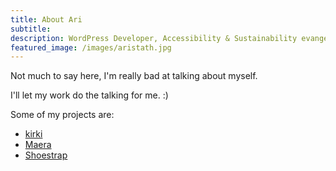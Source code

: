 ```yaml
---
title: About Ari
subtitle: 
description: WordPress Developer, Accessibility & Sustainability evangelist, Human
featured_image: /images/aristath.jpg
---
```


Not much to say here, I'm really bad at talking about myself.

I'll let my work do the talking for me. :)

Some of my projects are:

* [kirki](http://kirki.org)
* [Maera](http://maera.io)
* [Shoestrap](https://github.com/shoestrap/shoestrap-3)
